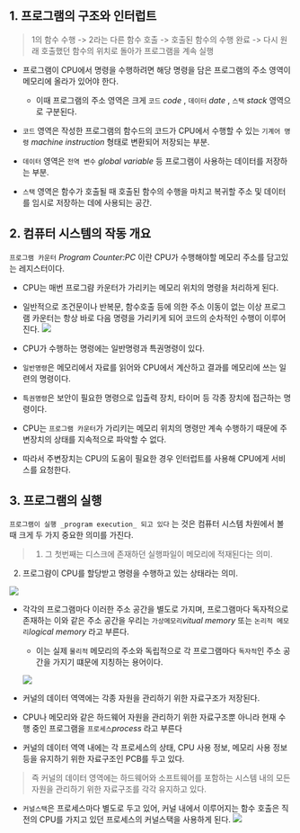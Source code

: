 ## 1. 프로그램의 구조와 인터럽트

> 1의 함수 수행 -> 2라는 다른 함수 호출 -> 호출된 함수의 수행 완료
-> 다시 원래 호출했던 함수의 위치로 돌아가 프로그램을 계속 실행

- 프로그램이 CPU에서 명령을 수행하려면 해당 명령을 담은 프로그램의 주소 영역이 메모리에 올라가 있어야 한다.
	
    - 이때 프로그램의 주소 영역은 크게 `코드` _code_ , `데이터` _date_ , `스택` _stack_ 영역으로 구분된다.

- `코드` 영역은 작성한 프로그램의 함수드의 코드가 CPU에서 수행할 수 있는 
`기계어 명령` _machine instruction_ 형태로 변환되어 저장되는 부분.

- `데이터` 영역은 `전역 변수` _global variable_ 등 프로그램이 사용하는 데이터를 저장하는 부분.

- `스택` 영역은 함수가 호출될 때 호출된 함수의 수행을 마치고 복귀할 주소 및 데이터를 임시로 저장하는 데에 사용되는 공간.

## 2. 컴퓨터 시스템의 작동 개요
`프로그램 카운터` _Program Counter:PC_ 이란 CPU가 수행해야할 메모리 주소를 담고있는 레지스터이다.
- CPU는 매번 프로그럄 카운터가 가리키는 메모리 위치의 명령을 처리하게 된다.
- 일반적으로 조건문이나 반복문, 함수호출 등에 의한 주소 이동이 없는 이상 프로그램 카운터는 항상 바로 다음 명령을 가리키게 되어 코드의 순차적인 수행이 이루어진다.
![](https://velog.velcdn.com/images/rayung999/post/e24ccb5d-5928-4ffb-b14f-f1695b026849/image.png)

- CPU가 수행하는 명령에는 일반명령과 특권명령이 있다.

- `일반명령`은 메모리에서 자료를 읽어와 CPU에서 계산하고 결과를 메모리에 쓰는 일련의 명령이다.
 - `특권명령`은 보안이 필요한 명령으로 입출력 장치, 타이머 등 각종 장치에 접근하는 명령이다.
    

- CPU는 `프로그램 카운터`가 가리키는 메모리 위치의 명령만 계속 수행하기 때문에 주변장치의 상태를 지속적으로 파악할 수 없다.
- 따라서 주변장치는 CPU의 도움이 필요한 경우 인터럽트를 사용해 CPU에게 서비스를 요청한다.

## 3. 프로그램의 실행
`프로그램이 실행 _program execution_ 되고 있다` 는 것은 컴퓨터 시스템 차원에서 볼 때 크게 두 가지 중요한 의미를 가진다.
> 1. 그 첫번째는 디스크에 존재하던 실행파일이 메모리에 적재된다는 의미.
2. 프로그럄이 CPU를 할당받고 명령을 수행하고 있는 상태라는 의미.

![](https://velog.velcdn.com/images/rayung999/post/cfef1df1-49e7-436f-a2f0-56faf819d3d3/image.png)

- 각각의 프로그램마다 이러한 주소 공간을 별도로 가지며, 프로그램마다 독자적으로 존재하는 이와 같은 주소 공간을 우리는 `가상메모리`_vitual memory_ 또는 
`논리적 메모리`_logical memory_ 라고 부른다. 
	 
   - 이는 실제 `물리적` 메모리의 주소와 독립적으로 각 프로그램마다 `독자적`인 주소 공간을 가지기 떄문에 지칭하는 용어이다.
   
  ![](https://velog.velcdn.com/images/rayung999/post/17a8f973-591e-4582-b815-4c17d168cdbb/image.png)

- 커널의 데이터 역역에는 각종 자원을 관리하기 위한 자료구조가 저장된다.
- CPU나 메모리와 같은 하드웨어 자원을 관리하기 위한 자료구조뿐 아니라 현재 수행 중인 프로그램을 `프로세스`_process_ 라고 부른다
- 커널의 데이터 역역 내에는 각 프로세스의 상태, CPU 사용 정보, 메모리 사용 정보 등을 유지하기 위한 자료구조인 PCB를 두고 있다.

> 즉 커널의 데이터 영역에는 하드웨어와 소프트웨어를 포함하는 시스템 내의 모든 자원을 관리하기 위한 자료구조를 각각 유지하고 있다.

- `커널스택`은 프로세스마다 별도로 두고 있어, 커널 내에서 이루어지는 함수 호출은 직전의 CPU를 가지고 있던 프로세스의 커널스택을 사용하게 된다.
![](https://velog.velcdn.com/images/rayung999/post/1b391576-8f95-4bfa-8156-a46195c31a64/image.png)
